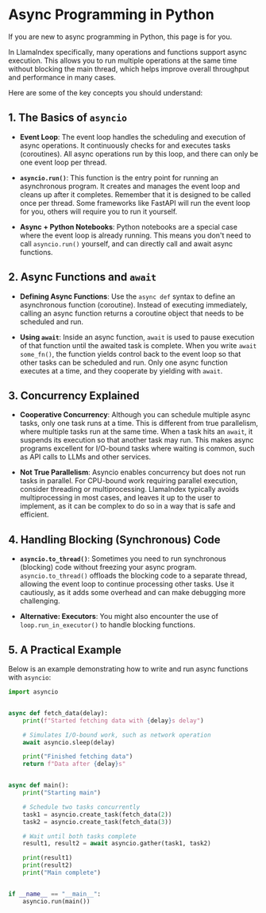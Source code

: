 # Async Programming in Python

If you are new to async programming in Python, this page is for you.

In LlamaIndex specifically, many operations and functions support async execution. This allows you to run multiple operations at the same time without blocking the main thread, which helps improve overall throughput and performance in many cases.

Here are some of the key concepts you should understand:

## 1. The Basics of `asyncio`

- **Event Loop**:
  The event loop handles the scheduling and execution of async operations. It continuously checks for and executes tasks (coroutines). All async operations run by this loop, and there can only be one event loop per thread.

- **`asyncio.run()`**:
  This function is the entry point for running an asynchronous program. It creates and manages the event loop and cleans up after it completes. Remember that it is designed to be called once per thread. Some frameworks like FastAPI will run the event loop for you, others will require you to run it yourself.

- **Async + Python Notebooks**:
  Python notebooks are a special case where the event loop is already running. This means you don't need to call `asyncio.run()` yourself, and can directly call and await async functions.

## 2. Async Functions and `await`

- **Defining Async Functions**:
  Use the `async def` syntax to define an asynchronous function (coroutine). Instead of executing immediately, calling an async function returns a coroutine object that needs to be scheduled and run.

- **Using `await`**:
  Inside an async function, `await` is used to pause execution of that function until the awaited task is complete. When you write `await some_fn()`, the function yields control back to the event loop so that other tasks can be scheduled and run. Only one async function executes at a time, and they cooperate by yielding with `await`.

## 3. Concurrency Explained

- **Cooperative Concurrency**:
  Although you can schedule multiple async tasks, only one task runs at a time. This is different from true parallelism, where multiple tasks run at the same time. When a task hits an `await`, it suspends its execution so that another task may run. This makes async programs excellent for I/O-bound tasks where waiting is common, such as API calls to LLMs and other services.

- **Not True Parallelism**:
  Asyncio enables concurrency but does not run tasks in parallel. For CPU-bound work requiring parallel execution, consider threading or multiprocessing. LlamaIndex typically avoids multiprocessing in most cases, and leaves it up to the user to implement, as it can be complex to do so in a way that is safe and efficient.

## 4. Handling Blocking (Synchronous) Code

- **`asyncio.to_thread()`**:
  Sometimes you need to run synchronous (blocking) code without freezing your async program. `asyncio.to_thread()` offloads the blocking code to a separate thread, allowing the event loop to continue processing other tasks. Use it cautiously, as it adds some overhead and can make debugging more challenging.

- **Alternative: Executors**:
  You might also encounter the use of `loop.run_in_executor()` to handle blocking functions.

## 5. A Practical Example

Below is an example demonstrating how to write and run async functions with `asyncio`:

```python
import asyncio


async def fetch_data(delay):
    print(f"Started fetching data with {delay}s delay")

    # Simulates I/O-bound work, such as network operation
    await asyncio.sleep(delay)

    print("Finished fetching data")
    return f"Data after {delay}s"


async def main():
    print("Starting main")

    # Schedule two tasks concurrently
    task1 = asyncio.create_task(fetch_data(2))
    task2 = asyncio.create_task(fetch_data(3))

    # Wait until both tasks complete
    result1, result2 = await asyncio.gather(task1, task2)

    print(result1)
    print(result2)
    print("Main complete")


if __name__ == "__main__":
    asyncio.run(main())
```
